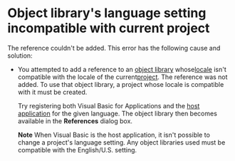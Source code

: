 
# Object library's language setting incompatible with current project

The reference couldn't be added. This error has the following cause and solution:



- You attempted to add a reference to an [object library](b8bdf64f-5920-1ae9-16d0-b26d09524a30.md) whose[locale](b8bdf64f-5920-1ae9-16d0-b26d09524a30.md) isn't compatible with the locale of the current[project](b8bdf64f-5920-1ae9-16d0-b26d09524a30.md). The reference was not added. To use that object library, a project whose locale is compatible with it must be created.
    
    Try registering both Visual Basic for Applications and the [host application](b8bdf64f-5920-1ae9-16d0-b26d09524a30.md) for the given language. The object library then becomes available in the **References** dialog box.
    
     **Note**  When Visual Basic is the host application, it isn't possible to change a project's language setting. Any object libraries used must be compatible with the English/U.S. setting.

